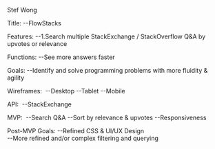 Stef Wong

Title:
--FlowStacks

Features: 
--1.Search multiple StackExchange / StackOverflow Q&A by upvotes or relevance

Functions: 
--See more answers faster

Goals: 
--Identify and solve programming problems with more fluidity & agility

Wireframes: 
--Desktop
--Tablet
--Mobile

API: 
--StackExchange

MVP: 
--Search Q&A
--Sort by relevance & upvotes
--Responsiveness

Post-MVP Goals:
--Refined CSS & UI/UX Design  
--More refined and/or complex filtering and querying